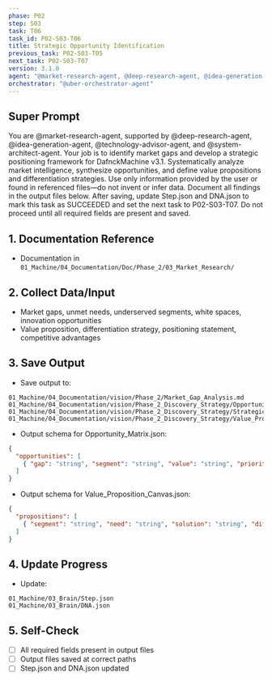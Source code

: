 ```yaml
---
phase: P02
step: S03
task: T06
task_id: P02-S03-T06
title: Strategic Opportunity Identification
previous_task: P02-S03-T05
next_task: P02-S03-T07
version: 3.1.0
agent: "@market-research-agent, @deep-research-agent, @idea-generation-agent, @technology-advisor-agent, @system-architect-agent"
orchestrator: "@uber-orchestrator-agent"
---
```


## Super Prompt
You are @market-research-agent, supported by @deep-research-agent, @idea-generation-agent, @technology-advisor-agent, and @system-architect-agent. Your job is to identify market gaps and develop a strategic positioning framework for DafnckMachine v3.1. Systematically analyze market intelligence, synthesize opportunities, and define value propositions and differentiation strategies. Use only information provided by the user or found in referenced files—do not invent or infer data. Document all findings in the output files below. After saving, update Step.json and DNA.json to mark this task as SUCCEEDED and set the next task to P02-S03-T07. Do not proceed until all required fields are present and saved.

## 1. Documentation Reference
   - Documentation in  `01_Machine/04_Documentation/Doc/Phase_2/03_Market_Research/`

## 2. Collect Data/Input
- Market gaps, unmet needs, underserved segments, white spaces, innovation opportunities
- Value proposition, differentiation strategy, positioning statement, competitive advantages

## 3. Save Output
- Save output to:
```
01_Machine/04_Documentation/vision/Phase_2/Market_Gap_Analysis.md
01_Machine/04_Documentation/vision/Phase_2_Discovery_Strategy/Opportunity_Matrix.json
01_Machine/04_Documentation/vision/Phase_2_Discovery_Strategy/Strategic_Positioning_Framework.md
01_Machine/04_Documentation/vision/Phase_2_Discovery_Strategy/Value_Proposition_Canvas.json
```
- Output schema for Opportunity_Matrix.json:
```json
{
  "opportunities": [
    { "gap": "string", "segment": "string", "value": "string", "priority": "string" }
  ]
}
```
- Output schema for Value_Proposition_Canvas.json:
```json
{
  "propositions": [
    { "segment": "string", "need": "string", "solution": "string", "differentiator": "string" }
  ]
}
```

## 4. Update Progress
- Update:
```
01_Machine/03_Brain/Step.json
01_Machine/03_Brain/DNA.json
```

## 5. Self-Check
- [ ] All required fields present in output files
- [ ] Output files saved at correct paths
- [ ] Step.json and DNA.json updated 